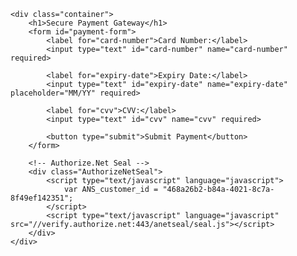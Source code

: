 <!DOCTYPE html>
<html lang="en">
<head>
    <meta charset="UTF-8">
    <meta name="viewport" content="width=device-width, initial-scale=1.0">
    <title>Payment Gateway</title>
    <link rel="stylesheet" href="styles.css">
</head>
<body>

    <div class="container">
        <h1>Secure Payment Gateway</h1>
        <form id="payment-form">
            <label for="card-number">Card Number:</label>
            <input type="text" id="card-number" name="card-number" required>
            
            <label for="expiry-date">Expiry Date:</label>
            <input type="text" id="expiry-date" name="expiry-date" placeholder="MM/YY" required>
            
            <label for="cvv">CVV:</label>
            <input type="text" id="cvv" name="cvv" required>
            
            <button type="submit">Submit Payment</button>
        </form>

        <!-- Authorize.Net Seal -->
        <div class="AuthorizeNetSeal">
            <script type="text/javascript" language="javascript">
                var ANS_customer_id = "468a26b2-b84a-4021-8c7a-8f49ef142351";
            </script>
            <script type="text/javascript" language="javascript" src="//verify.authorize.net:443/anetseal/seal.js"></script>
        </div>
    </div>

</body>
</html>
